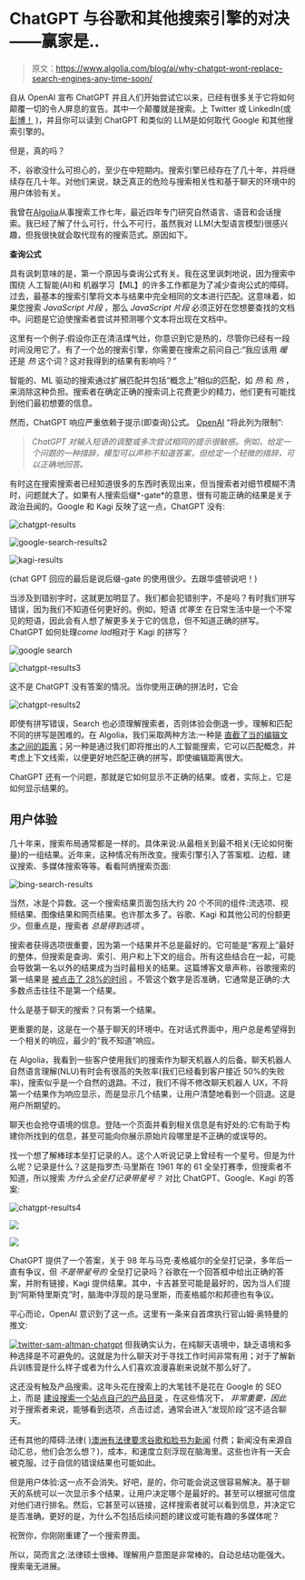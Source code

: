 # ChatGPT 与谷歌和其他搜索引擎的对决——赢家是..

> 原文：<https://www.algolia.com/blog/ai/why-chatgpt-wont-replace-search-engines-any-time-soon/>

自从 OpenAI 宣布 ChatGPT 并且人们开始尝试它以来，已经有很多关于它将如何颠覆一切的令人屏息的宣告。其中一个颠覆就是搜索。上 Twitter 或 LinkedIn(或 [彭博！](https://www.bloomberg.com/opinion/articles/2022-12-07/chatgpt-should-worry-google-and-alphabet-why-search-when-you-can-ask-ai) )，并且你可以读到 ChatGPT 和类似的 LLM是如何取代 Google 和其他搜索引擎的。

但是，真的吗？

不，谷歌没什么可担心的，至少在中短期内。搜索引擎已经存在了几十年，并将继续存在几十年。对他们来说，缺乏真正的危险与搜索相关性和基于聊天的环境中的用户体验有关。

我曾在[Algolia](https://algolia.com/)从事搜索工作七年，最近四年专门研究自然语言、语音和会话搜索。我已经了解了什么可行，什么不可行，虽然我对 LLM(大型语言模型)很感兴趣，但我很快就会取代现有的搜索范式。原因如下。

**查询公式**

具有讽刺意味的是，第一个原因与查询公式有关。我在这里讽刺地说，因为搜索中围绕 人工智能(AI)和 机器学习【ML】的许多工作都是为了减少查询公式的障碍。过去，最基本的搜索引擎将文本与结果中完全相同的文本进行匹配。这意味着，如果您搜索 *JavaScript 片段* ，那么 *JavaScript 片段* 必须正好在您想要查找的文档中。问题是它迫使搜索者尝试并预测哪个文本将出现在文档中。

这里有一个例子:假设你正在清洁煤气灶，你意识到它是热的，尽管你已经有一段时间没用它了。有了一个怂的搜索引擎，你需要在搜索之前问自己:“我应该用 *暖* 还是 *热* 这个词？这对我得到的结果有影响吗？”

智能的、ML 驱动的搜索通过扩展匹配并包括“概念上”相似的匹配，如 *热* 和 *热* ，来消除这种负担。搜索者在确定正确的搜索词上花费更少的精力，他们更有可能找到他们最初想要的信息。

然而，ChatGPT 响应严重依赖于提示(即查询)公式。 [OpenAI](https://openai.com/blog/chatgpt/) “将此列为限制”:

> *ChatGPT 对输入短语的调整或多次尝试相同的提示很敏感。例如，给定一个问题的一种措辞，模型可以声称不知道答案，但给定一个轻微的措辞，可以正确地回答。*

有时这在搜索搜索者已经知道很多的东西时表现出来，但当搜索者对细节模糊不清时，问题就大了。如果有人搜索后缀*-gate*的意思，很有可能正确的结果是关于政治丑闻的。Google 和 Kagi 反映了这一点，ChatGPT 没有:

![chatgpt-results](img/8e541e94214b4799589ff50b0f866711.png)

![google-search-results2](img/a882db7ed5736f5930010d20eb79f051.png)

![ kagi-results](img/66306b9a9ebca256e26c5c51d0f4794a.png)

(chat GPT 回应的最后是说后缀-gate 的使用很少。去跟华盛顿说吧！)

当涉及到错别字时，这就更加明显了。我们都会犯错别字，不是吗？有时我们拼写错误，因为我们不知道任何更好的。例如，短语 *优等生* 在日常生活中是一个不常见的短语，因此会有人想了解更多关于它的信息，但不知道正确的拼写。ChatGPT 如何处理*come lad*相对于 Kagi 的拼写？

![google search](img/1a904b0d744061fdd2890dcb7672b661.png)

![chatgpt-results3](img/7286c8004b90e50b438f56b7c025bccc.png)

这不是 ChatGPT 没有答案的情况。当你使用正确的拼法时，它会

![chatgpt-results2](img/2d5ba9e517529f3a284d29c5fcd2f745.png)

即使有拼写错误，Search 也必须理解搜索者，否则体验会倒退一步。理解和匹配不同的拼写是困难的。在 Algolia，我们采取两种方法:一种是 [直截了当的编辑文本之间的距离](https://www.algolia.com/doc/guides/managing-results/optimize-search-results/typo-tolerance/)；另一种是通过我们即将推出的人工智能搜索，它可以匹配概念，并考虑上下文线索，以便更好地匹配正确的拼写，即使编辑距离很大。

ChatGPT 还有一个问题，那就是它如何显示不正确的结果。或者，实际上，它是如何显示结果的。

## [](#user-experience)**用户体验**

几十年来，搜索布局通常都是一样的。具体来说:从最相关到最不相关(无论如何衡量)的一组结果。近年来，这种情况有所改变。搜索引擎引入了答案框、边框、建议搜索、多媒体搜索等等。看看阿炳搜索页面:

![bing-search-results](img/cf6fab62358a0b98bfbe191e53207144.png)

当然，冰是个异数。这一个搜索结果页面包括大约 20 个不同的组件:流选项、视频结果、图像结果和网页结果。也许那太多了。谷歌、Kagi 和其他公司的份额更少。但重点是，搜索者 *总是得到选项* 。

搜索者获得选项很重要，因为第一个结果并不总是最好的。它可能是“客观上”最好的整体，但搜索是查询、索引、用户和上下文的组合。所有这些结合在一起，可能会导致第一名以外的结果成为当时最相关的结果。这篇博客文章声称，谷歌搜索的第一结果是 [被点击了 28%的时间](https://www.sistrix.com/blog/why-almost-everything-you-knew-about-google-ctr-is-no-longer-valid/) 。不管这个数字是否准确，它通常是正确的:大多数点击往往不是第一个结果。

什么是基于聊天的搜索？只有第一个结果。

更重要的是，这是在一个基于聊天的环境中。在对话式界面中，用户总是希望得到一个相关的响应，最少的“我不知道”响应。

在 Algolia，我看到一些客户使用我们的搜索作为聊天机器人的后备。聊天机器人自然语言理解(NLU)有时会有很高的失败率(我们已经看到客户接近 50%的失败率)，搜索似乎是一个自然的退路。不过，我们不得不修改聊天机器人 UX，不将第一个结果作为响应显示，而是显示几个结果，让用户清楚地看到一个回退。这是用户所期望的。

聊天也会抢夺语境的信息。登陆一个页面并看到相关信息是有好处的:它有助于构建你所找到的信息，甚至可能向你展示原始片段哪里是不正确的或误导的。

找一个想了解棒球本垒打记录的人。这个人听说记录上曾经有一个星号。但是为什么呢？记录是什么？这是指罗杰·马里斯在 1961 年的 61 全垒打赛季，但搜索者不知道，所以搜索 *为什么全垒打记录带星号？* 对比 ChatGPT、Google、Kagi 的答案:

![chatgpt-results4](img/bbd774f2bc203e5b5c7b1d3416be6638.png)

![](img/43e2b2fc6ea509f52c513690aa3670fc.png)

![](img/7262ffc01b6ce06847a48461b35a8fd4.png)

ChatGPT 提供了一个答案，关于 98 年与马克·麦格威尔的全垒打记录，多年后一直有争议，但 *不是带星号的* 全垒打记录吗？谷歌在一个回答框中给出正确的答案，并附有链接，Kagi 提供结果。其中，卡吉甚至可能是最好的，因为当人们提到“阿斯特里斯克”时，脑海中浮现的是马里斯，而麦格威尔和邦德也有争议。

平心而论，OpenAI 意识到了这一点。这里有一条来自首席执行官山姆·奥特曼的推文:

[![twitter-sam-altman-chatgpt](img/08eff0873c2c8ca60a310d85c12aed01.png)](https://twitter.com/sama/status/1601731503934697472) 
但我确实认为，在纯聊天语境中，缺乏语境和多种选择是不可避免的。这就是为什么聊天对于寻找工作时间非常有用；对于了解新兵训练营是什么样子或者为什么人们喜欢浪漫喜剧来说就不那么好了。

这还没有触及产品搜索。这年头花在搜索上的大笔钱不是花在 Google 的 SEO 上，而是 [建设搜索一个站点自己的产品目录](https://www.algolia.com/doc/guides/building-search-ui/what-is-instantsearch/js/) 。在这些情况下， *非常重要，因此* 对于搜索者来说，能够看到选项，点击过滤，通常会进入“发现阶段”这不适合聊天。

还有其他的障碍:法律( [)澳洲有法律要求谷歌和脸书为新闻](https://www.reuters.com/technology/australia-says-law-making-facebook-google-pay-news-has-worked-2022-12-02/) 付费；新闻没有来源自动汇总，他们会怎么想？)，成本，和速度立刻浮现在脑海里。这些也许有一天会被克服。过于自信的错误结果也可能如此。

但是用户体验:这一点不会消失。好吧，是的，你可能会说这很容易解决。基于聊天的系统可以一次显示多个结果，让用户决定哪个是最好的。甚至可以根据可信度对他们进行排名。然后，它甚至可以链接，这样搜索者就可以看到信息，并决定它是否准确。更好的是，为什么不包括后续问题的建议或可能有趣的多媒体呢？

祝贺你，你刚刚重建了一个搜索界面。

所以，简而言之:法律硕士很棒。理解用户意图是非常棒的。自动总结功能强大。搜索毫无进展。
